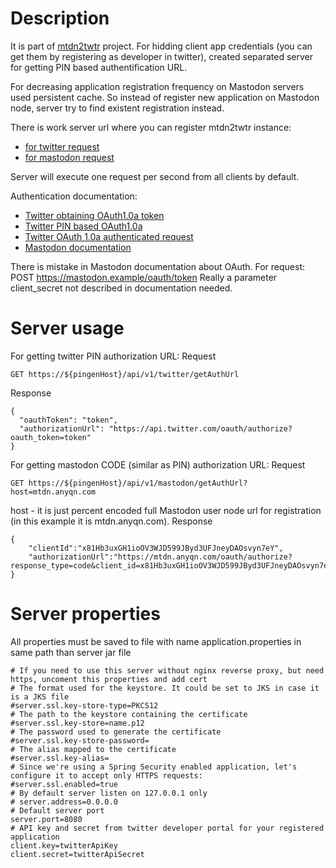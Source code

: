 # Description

It is part of [mtdn2twtr](https://github.com/3DRaven/mtdn2twtr) project. For hidding client app credentials (you can get them by registering as 
developer in twitter), created separated server for getting PIN based authentification URL.

For decreasing application registration frequency on Mastodon servers used persistent cache. So instead of register
new application on Mastodon node, server try to find existent registration instead.

There is work server url where you can register mtdn2twtr instance: 
* [for twitter request](https://pin.anyqn.com/api/v1/twitter/getAuthUrl)
* [for mastodon request](https://pin.anyqn.com/api/v1/mastodon/getAuthUrl?host=mtdn.anyqn.com)

Server will execute one request per second from all clients by default.

Authentication documentation: 
* [Twitter obtaining OAuth1.0a token](https://developer.twitter.com/en/docs/authentication/oauth-1-0a/obtaining-user-access-tokens)
* [Twitter PIN based OAuth1.0a](https://developer.twitter.com/en/docs/authentication/oauth-1-0a/pin-based-oauth)
* [Twitter OAuth 1.0a authenticated request](https://developer.twitter.com/en/docs/authentication/oauth-1-0a)
* [Mastodon documentation](https://docs.joinmastodon.org/methods/oauth/)

There is mistake in Mastodon documentation about OAuth. For request:
POST https://mastodon.example/oauth/token
Really a parameter client_secret not described in documentation needed.

# Server usage

For getting twitter PIN authorization URL:
Request
```
GET https://${pingenHost}/api/v1/twitter/getAuthUrl
```
Response
```
{
  "oauthToken": "token",
  "authorizationUrl": "https://api.twitter.com/oauth/authorize?oauth_token=token"
}
```
For getting mastodon CODE (similar as PIN) authorization URL:
Request
```
GET https://${pingenHost}/api/v1/mastodon/getAuthUrl?host=mtdn.anyqn.com
```
host - it is just percent encoded full Mastodon user node url for registration (in this example it is mtdn.anyqn.com).
Response
```
{
    "clientId":"x81Hb3uxGH1ioOV3WJD599JByd3UFJneyDAOsvyn7eY",
    "authorizationUrl":"https://mtdn.anyqn.com/oauth/authorize?response_type=code&client_id=x81Hb3uxGH1ioOV3WJD599JByd3UFJneyDAOsvyn7eY&redirect_uri=urn:ietf:wg:oauth:2.0:oob&scope=read&force_login=false"
}
```
# Server properties

All properties must be saved to file with name application.properties in same path than server jar file
```
# If you need to use this server without nginx reverse proxy, but need https, uncoment this properties and add cert
# The format used for the keystore. It could be set to JKS in case it is a JKS file
#server.ssl.key-store-type=PKCS12
# The path to the keystore containing the certificate
#server.ssl.key-store=name.p12
# The password used to generate the certificate
#server.ssl.key-store-password=
# The alias mapped to the certificate
#server.ssl.key-alias=
# Since we're using a Spring Security enabled application, let's configure it to accept only HTTPS requests:
#server.ssl.enabled=true
# By default server listen on 127.0.0.1 only
# server.address=0.0.0.0
# Default server port
server.port=8080
# API key and secret from twitter developer portal for your registered application
client.key=twitterApiKey
client.secret=twitterApiSecret
```
